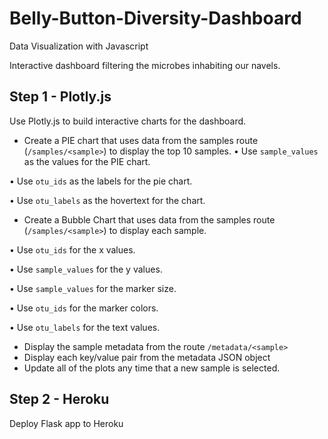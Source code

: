 # Belly-Button-Diversity-Dashboard
Data Visualization with Javascript


Interactive dashboard filtering the microbes inhabiting our navels.


## Step 1 - Plotly.js
Use Plotly.js to build interactive charts for the dashboard.


* Create a PIE chart that uses data from the samples route (`/samples/<sample>`) to display the top 10 samples.
•	Use `sample_values` as the values for the PIE chart.

•	Use `otu_ids` as the labels for the pie chart.

•	Use `otu_labels` as the hovertext for the chart.

* Create a Bubble Chart that uses data from the samples route (`/samples/<sample>`) to display each sample.

•	Use `otu_ids` for the x values.

•	Use `sample_values` for the y values.

•	Use `sample_values` for the marker size.

•	Use `otu_ids` for the marker colors.

•	Use `otu_labels` for the text values.

* Display the sample metadata from the route `/metadata/<sample>`
* Display each key/value pair from the metadata JSON object 
* Update all of the plots any time that a new sample is selected.

## Step 2 - Heroku

Deploy Flask app to Heroku
